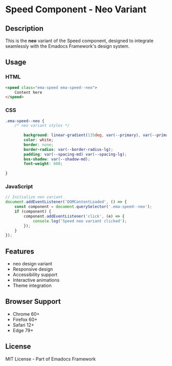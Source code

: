 # Speed Component - Neo Variant

## Description
This is the **neo** variant of the Speed component, designed to integrate seamlessly with the Emadocs Framework's design system.

## Usage

### HTML
```html
<speed class="ema-speed ema-speed--neo">
    Content here
</speed>
```

### CSS
```css
.ema-speed--neo {
    /* neo variant styles */
    
        background: linear-gradient(135deg, var(--primary), var(--primary-dark));
        color: white;
        border: none;
        border-radius: var(--border-radius-lg);
        padding: var(--spacing-md) var(--spacing-lg);
        box-shadow: var(--shadow-md);
        font-weight: 600;
    
}
```

### JavaScript
```javascript
// Initialize neo variant
document.addEventListener('DOMContentLoaded', () => {
    const component = document.querySelector('.ema-speed--neo');
    if (component) {
        component.addEventListener('click', (e) => {
            console.log('Speed neo variant clicked');
        });
    }
});
```

## Features
- neo design variant
- Responsive design
- Accessibility support
- Interactive animations
- Theme integration

## Browser Support
- Chrome 60+
- Firefox 60+
- Safari 12+
- Edge 79+

## License
MIT License - Part of Emadocs Framework
